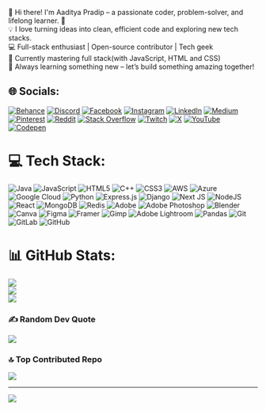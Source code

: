 👋 Hi there! I'm Aaditya Pradip – a passionate coder, problem-solver, and lifelong learner. 🚀  
💡 I love turning ideas into clean, efficient code and exploring new tech stacks.  
💻 Full-stack enthusiast | Open-source contributor | Tech geek  
🔧 Currently mastering full stack(with JavaScript, HTML and CSS)  
🌱 Always learning something new – let’s build something amazing together!  

## 🌐 Socials:
[![Behance](https://img.shields.io/badge/Behance-1769ff?logo=behance&logoColor=white)](https://behance.net/@aadityapradip) [![Discord](https://img.shields.io/badge/Discord-%237289DA.svg?logo=discord&logoColor=white)](https://discord.gg/@slayergod_69) [![Facebook](https://img.shields.io/badge/Facebook-%231877F2.svg?logo=Facebook&logoColor=white)](https://facebook.com/@onlyaadityapradip) [![Instagram](https://img.shields.io/badge/Instagram-%23E4405F.svg?logo=Instagram&logoColor=white)](https://instagram.com/@onlyaadityapradip) [![LinkedIn](https://img.shields.io/badge/LinkedIn-%230077B5.svg?logo=linkedin&logoColor=white)](https://linkedin.com/in/@aaditya-pradip) [![Medium](https://img.shields.io/badge/Medium-12100E?logo=medium&logoColor=white)](https://medium.com/@@aadityapradip) [![Pinterest](https://img.shields.io/badge/Pinterest-%23E60023.svg?logo=Pinterest&logoColor=white)](https://pinterest.com/@aadimj2005) [![Reddit](https://img.shields.io/badge/Reddit-%23FF4500.svg?logo=Reddit&logoColor=white)](https://reddit.com/user/@slayer_god69) [![Stack Overflow](https://img.shields.io/badge/-Stackoverflow-FE7A16?logo=stack-overflow&logoColor=white)](https://stackoverflow.com/users/27284612) [![Twitch](https://img.shields.io/badge/Twitch-%239146FF.svg?logo=Twitch&logoColor=white)](https://twitch.tv/@slayergod_69) [![X](https://img.shields.io/badge/X-black.svg?logo=X&logoColor=white)](https://x.com/@aaditya_pradip) [![YouTube](https://img.shields.io/badge/YouTube-%23FF0000.svg?logo=YouTube&logoColor=white)](https://youtube.com/@@slayergod_69) [![Codepen](https://img.shields.io/badge/Codepen-000000?style=for-the-badge&logo=codepen&logoColor=white)](https://codepen.io/Aaditya-Pradip) 

# 💻 Tech Stack:
![Java](https://img.shields.io/badge/java-%23ED8B00.svg?style=for-the-badge&logo=openjdk&logoColor=white) ![JavaScript](https://img.shields.io/badge/javascript-%23323330.svg?style=for-the-badge&logo=javascript&logoColor=%23F7DF1E) ![HTML5](https://img.shields.io/badge/html5-%23E34F26.svg?style=for-the-badge&logo=html5&logoColor=white) ![C++](https://img.shields.io/badge/c++-%2300599C.svg?style=for-the-badge&logo=c%2B%2B&logoColor=white) ![CSS3](https://img.shields.io/badge/css3-%231572B6.svg?style=for-the-badge&logo=css3&logoColor=white) ![AWS](https://img.shields.io/badge/AWS-%23FF9900.svg?style=for-the-badge&logo=amazon-aws&logoColor=white) ![Azure](https://img.shields.io/badge/azure-%230072C6.svg?style=for-the-badge&logo=microsoftazure&logoColor=white) ![Google Cloud](https://img.shields.io/badge/GoogleCloud-%234285F4.svg?style=for-the-badge&logo=google-cloud&logoColor=white) ![Python](https://img.shields.io/badge/python-3670A0?style=for-the-badge&logo=python&logoColor=ffdd54) ![Express.js](https://img.shields.io/badge/express.js-%23404d59.svg?style=for-the-badge&logo=express&logoColor=%2361DAFB) ![Django](https://img.shields.io/badge/django-%23092E20.svg?style=for-the-badge&logo=django&logoColor=white) ![Next JS](https://img.shields.io/badge/Next-black?style=for-the-badge&logo=next.js&logoColor=white) ![NodeJS](https://img.shields.io/badge/node.js-6DA55F?style=for-the-badge&logo=node.js&logoColor=white) ![React](https://img.shields.io/badge/react-%2320232a.svg?style=for-the-badge&logo=react&logoColor=%2361DAFB) ![MongoDB](https://img.shields.io/badge/MongoDB-%234ea94b.svg?style=for-the-badge&logo=mongodb&logoColor=white) ![Redis](https://img.shields.io/badge/redis-%23DD0031.svg?style=for-the-badge&logo=redis&logoColor=white) ![Adobe](https://img.shields.io/badge/adobe-%23FF0000.svg?style=for-the-badge&logo=adobe&logoColor=white) ![Adobe Photoshop](https://img.shields.io/badge/adobe%20photoshop-%2331A8FF.svg?style=for-the-badge&logo=adobe%20photoshop&logoColor=white) ![Blender](https://img.shields.io/badge/blender-%23F5792A.svg?style=for-the-badge&logo=blender&logoColor=white) ![Canva](https://img.shields.io/badge/Canva-%2300C4CC.svg?style=for-the-badge&logo=Canva&logoColor=white) ![Figma](https://img.shields.io/badge/figma-%23F24E1E.svg?style=for-the-badge&logo=figma&logoColor=white) ![Framer](https://img.shields.io/badge/Framer-black?style=for-the-badge&logo=framer&logoColor=blue) ![Gimp](https://img.shields.io/badge/Gimp-657D8B?style=for-the-badge&logo=gimp&logoColor=FFFFFF) ![Adobe Lightroom](https://img.shields.io/badge/Adobe%20Lightroom-31A8FF.svg?style=for-the-badge&logo=Adobe%20Lightroom&logoColor=white) ![Pandas](https://img.shields.io/badge/pandas-%23150458.svg?style=for-the-badge&logo=pandas&logoColor=white) ![Git](https://img.shields.io/badge/git-%23F05033.svg?style=for-the-badge&logo=git&logoColor=white) ![GitLab](https://img.shields.io/badge/gitlab-%23181717.svg?style=for-the-badge&logo=gitlab&logoColor=white) ![GitHub](https://img.shields.io/badge/github-%23121011.svg?style=for-the-badge&logo=github&logoColor=white)
# 📊 GitHub Stats:
![](https://github-readme-stats.vercel.app/api?username=enemyslayer69&theme=dark&hide_border=false&include_all_commits=false&count_private=false)<br/>
![](https://github-readme-streak-stats.herokuapp.com/?user=enemyslayer69&theme=dark&hide_border=false)<br/>
![](https://github-readme-stats.vercel.app/api/top-langs/?username=enemyslayer69&theme=dark&hide_border=false&include_all_commits=false&count_private=false&layout=compact)

### ✍️ Random Dev Quote
![](https://quotes-github-readme.vercel.app/api?type=vetical&theme=radical)

### 🔝 Top Contributed Repo
![](https://github-contributor-stats.vercel.app/api?username=enemyslayer69&limit=5&theme=dark&combine_all_yearly_contributions=true)

---
[![](https://visitcount.itsvg.in/api?id=enemyslayer69&icon=0&color=0)](https://visitcount.itsvg.in)

